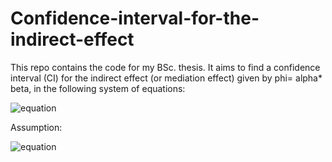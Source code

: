 # Confidence-interval-for-the-indirect-effect

This repo contains the code for my BSc. thesis. It aims to find a confidence interval (CI) for the indirect effect (or mediation effect) given by phi= alpha* beta, in the following system of equations:


![equation](https://latex.codecogs.com/svg.image?%5Cbegin%7Balign*%7Dy&=%5Ctau%20X%20&plus;%20%5Cbeta%20M%20&plus;%20%5Cvarepsilon_1%20%5C%5CM&=%20%5Calpha%20X%20&plus;%20%20%5Cvarepsilon_1%5Cend%7Balign%7D%20%20)


Assumption: 

![equation](https://latex.codecogs.com/svg.image?%5Cbinom%7B%5Cvarepsilon_1%7D%7B%5Cvarepsilon_1%7D%20%5Csim%20%5Cbegin%7Bbmatrix%7D%200%20&%20%5Ctext%7Bdiag%7D(1,1)%20%5C%5C%5Cend%7Bbmatrix%7D%20)
